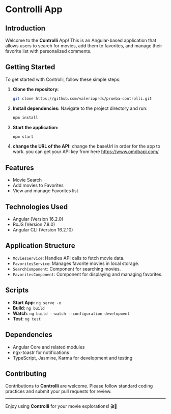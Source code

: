 # Controlli App

## Introduction

Welcome to the **Controlli** App! This is an Angular-based application that allows users to search for movies, add them to favorites, and manage their favorite list with personalized comments.

## Getting Started

To get started with Controlli, follow these simple steps:

1. **Clone the repository:**
    ```bash
    git clone https://github.com/valerioprds/prueba-controlli.git
    ```

2. **Install dependencies:**
    Navigate to the project directory and run:
    ```bash
    npm install
    ```

3. **Start the application:**
    ```bash
    npm start
    ```
4. **change the URL of the API:**
   change the baseUrl in order for the app to work. you can get your API key from here  https://www.omdbapi.com/ 
## Features

- Movie Search
- Add movies to Favorites
- View and manage Favorites list

## Technologies Used

- Angular (Version 16.2.0)
- RxJS (Version 7.8.0)
- Angular CLI (Version 16.2.10)

## Application Structure

- `MoviesService`: Handles API calls to fetch movie data.
- `FavoritesService`: Manages favorite movies in local storage.
- `SearchComponent`: Component for searching movies.
- `FavoritesComponent`: Component for displaying and managing favorites.

## Scripts

- **Start App**: `ng serve -o`
- **Build**: `ng build`
- **Watch**: `ng build --watch --configuration development`
- **Test**: `ng test`

## Dependencies

- Angular Core and related modules
- ngx-toastr for notifications
- TypeScript, Jasmine, Karma for development and testing

## Contributing

Contributions to **Controlli** are welcome. Please follow standard coding practices and submit your pull requests for review.

---

Enjoy using **Controlli** for your movie explorations! 🎬🍿
